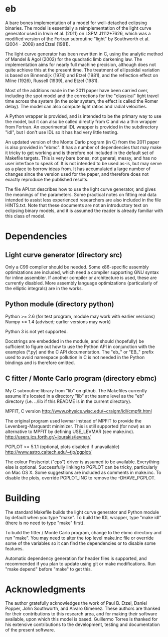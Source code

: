 eb
==

A bare bones implementation of a model for well-detached eclipsing
binaries.  The model is essentially a reimplementation of the light
curve generator used in Irwin et al. (2011) on LSPM J1112+7626, which
was a modified version of the Fortran subroutine "light" by Southworth
et al. (2004 - 2009) and Etzel (1981).

The light curve generator has been rewritten in C, using the analytic
method of Mandel & Agol (2002) for the quadratic limb darkening law.
The implementation aims for nearly full machine precision, although
does not quite achieve this at the present time.  The treatment of
ellipsoidal variation is based on Binnendijk (1974) and Etzel (1981),
and the reflection effect on Milne (1926), Russell (1939), and Etzel
(1981).

Most of the additions made in the 2011 paper have been carried over,
including the spot model and the corrections for the "classical" light
travel time across the system (in the solar system, the effect is
called the Romer delay).  The model can also compute light ratios and
radial velocities.

A Python wrapper is provided, and is intended to be the primary way to
use the model, but it can also be called directly from C and via a
thin wrapper from Fortran.  An experimental IDL wrapper is provided in
the subdirectory "idl", but I don't use IDL so it has had very little
testing.

An updated version of the Monte Carlo program (in C) from the 2011
paper is also provided in "ebmc".  It has a number of dependencies
that may make it tricky to get working and is therefore not included
in the default set of Makefile targets.  This is very bare bones, not
general, messy, and has no user interface to speak of.  It is not
intended to be used as-is, but may serve as a place to borrow ideas
from.  It has accumulated a large number of changes since the version
used for the paper, and therefore does not exactly reproduce the
published results.

The file API.txt describes how to use the light curve generator, and
gives the meanings of the parameters.  Some practical notes on fitting
real data intended to assist less experienced researchers are also
included in the file HINTS.txt.  Note that these documents are not an
introductory text on eclipsing binary models, and it is assumed the
reader is already familiar with this class of model.

Dependencies
============

Light curve generator (directory src)
-------------------------------------

Only a C99 compiler should be needed.  Some x86-specific assembly
optimizations are included, which need a compiler supporting GNU
syntax for inline assembler.  If another compiler or architecture is
used, these are currently disabled.  More assembly language
optimizations (particularly of the elliptic integrals) are in the
works.

Python module (directory python)
--------------------------------

Python >= 2.6  (for test program, module may work with earlier versions)
Numpy  >= 1.4  (advised; earlier versions may work)

Python 3 is not yet supported.

Docstrings are embedded in the module, and should (hopefully) be
sufficient to figure out how to use the Python API in conjunction with
the examples (*.py) and the C API documentation.  The "eb_" or "EB_"
prefix used to avoid namespace pollution in C is not needed in the
Python bindings and is therefore omitted.

C fitter / Monte Carlo program (directory ebmc)
-----------------------------------------------

My C subroutine library from "lib" on github.  The Makefiles currently
assume it's located in a directory "lib" at the same level as the "eb"
directory (i.e. ../lib if this README is in the current directory).

MPFIT, C version
http://www.physics.wisc.edu/~craigm/idl/cmpfit.html

The original program used levmar instead of MPFIT to provide the
Levenberg-Marquardt minimizer.  This is still supported (for now) as
an alternative to MPFIT by defining USE_LEVMAR (see make.inc).
http://users.ics.forth.gr/~lourakis/levmar/

PGPLOT >= 5.1.1 (optional, plots disabled if unavailable)
http://www.astro.caltech.edu/~tjp/pgplot/

The colour Postscript ("cps") driver is assumed to be available.
Everything else is optional.  Successfully linking to PGPLOT can be
tricky, particularly on Mac OS X.  Some suggestions are included as
comments in make.inc.  To disable the plots, override PGPLOT_INC to
remove the -DHAVE_PGPLOT.

Building
========

The standard Makefile builds the light curve generator and Python
module by default when you type "make".  To build the IDL wrapper,
type "make idl" (there is no need to type "make" first).

To build the fitter / Monte Carlo program, change to the ebmc
directory and run "make".  You may need to alter the top level
make.inc file or override some of the variables so it can find the
dependencies or to disable some features.

Automatic dependency generation for header files is supported, and
recommended if you plan to update using git or make modifications.
Run "make depend" before "make" to get this.

Acknowledgments
===============

The author gratefully acknowledges the work of Paul B. Etzel, Daniel
Popper, John Southworth, and Alvaro Gimenez.  These authors are
thanked for their contributions to this research area, and for making
their software available, upon which this model is based.  Guillermo
Torres is thanked for his extensive contributions to the development,
testing and documentation of the present software.


